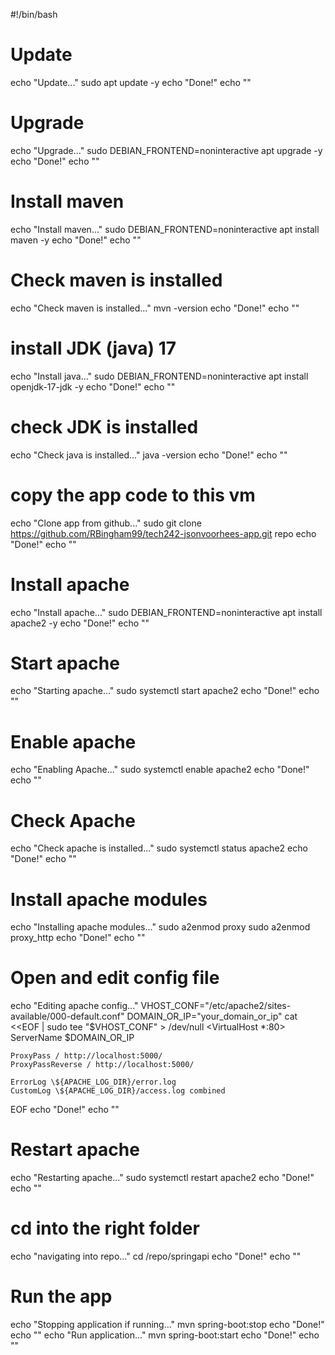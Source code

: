 #!/bin/bash

# Update
echo "Update..."
sudo apt update -y
echo "Done!"
echo ""

# Upgrade
echo "Upgrade..."
sudo DEBIAN_FRONTEND=noninteractive apt upgrade -y
echo "Done!"
echo ""

# Install maven
echo "Install maven..."
sudo DEBIAN_FRONTEND=noninteractive apt install maven -y
echo "Done!"
echo ""

# Check maven is installed
echo "Check maven is installed..."
mvn -version
echo "Done!"
echo ""

# install JDK (java) 17
echo "Install java..."
sudo DEBIAN_FRONTEND=noninteractive apt install openjdk-17-jdk -y
echo "Done!"
echo ""

# check JDK is installed
echo "Check java is installed..."
java -version
echo "Done!"
echo ""

# copy the app code to this vm
echo "Clone app from github..."
sudo git clone https://github.com/RBingham99/tech242-jsonvoorhees-app.git repo
echo "Done!"
echo ""

# Install apache
echo "Install apache..."
sudo DEBIAN_FRONTEND=noninteractive apt install apache2 -y
echo "Done!"
echo ""

# Start apache
echo "Starting apache..."
sudo systemctl start apache2
echo "Done!"
echo ""

# Enable apache
echo "Enabling Apache..."
sudo systemctl enable apache2
echo "Done!"
echo ""

# Check Apache
echo "Check apache is installed..."
sudo systemctl status apache2
echo "Done!"
echo ""

# Install apache modules
echo "Installing apache modules..."
sudo a2enmod proxy
sudo a2enmod proxy_http
echo "Done!"
echo ""

# Open and edit config file
echo "Editing apache config..."
VHOST_CONF="/etc/apache2/sites-available/000-default.conf"
DOMAIN_OR_IP="your_domain_or_ip"
cat <<EOF | sudo tee "$VHOST_CONF" > /dev/null
<VirtualHost *:80>
    ServerName $DOMAIN_OR_IP

    ProxyPass / http://localhost:5000/
    ProxyPassReverse / http://localhost:5000/

    ErrorLog \${APACHE_LOG_DIR}/error.log
    CustomLog \${APACHE_LOG_DIR}/access.log combined
</VirtualHost>
EOF
echo "Done!"
echo ""

# Restart apache
echo "Restarting apache..."
sudo systemctl restart apache2
echo "Done!"
echo ""

# cd into the right folder
echo "navigating into repo..."
cd /repo/springapi
echo "Done!"
echo ""

# Run the app
echo "Stopping application if running..."
mvn spring-boot:stop
echo "Done!"
echo ""
echo "Run application..."
mvn spring-boot:start
echo "Done!"
echo ""